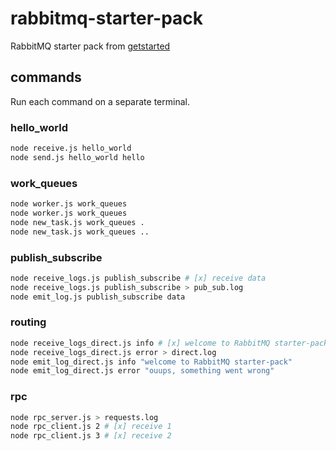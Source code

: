 # rabbitmq-starter-pack
RabbitMQ starter pack from [getstarted](https://www.rabbitmq.com/getstarted.html)

## commands

Run each command on a separate terminal.

### hello_world

```bash
node receive.js hello_world
node send.js hello_world hello
```

### work_queues

```bash
node worker.js work_queues
node worker.js work_queues
node new_task.js work_queues .
node new_task.js work_queues ..
```

### publish_subscribe

```bash
node receive_logs.js publish_subscribe # [x] receive data
node receive_logs.js publish_subscribe > pub_sub.log
node emit_log.js publish_subscribe data
```

### routing

```bash
node receive_logs_direct.js info # [x] welcome to RabbitMQ starter-pack
node receive_logs_direct.js error > direct.log
node emit_log_direct.js info "welcome to RabbitMQ starter-pack"
node emit_log_direct.js error "ouups, something went wrong"
```

### rpc

```bash
node rpc_server.js > requests.log
node rpc_client.js 2 # [x] receive 1
node rpc_client.js 3 # [x] receive 2
```